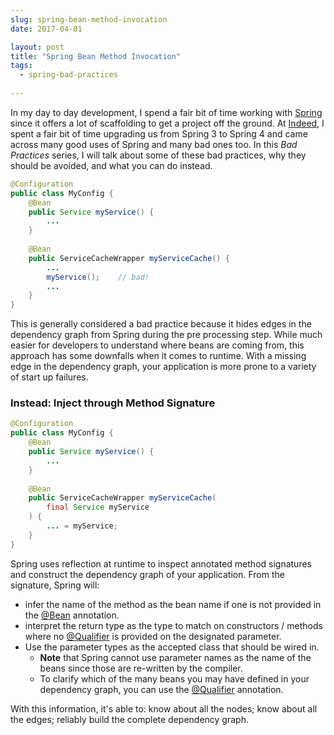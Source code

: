 ```yaml
---
slug: spring-bean-method-invocation
date: 2017-04-01

layout: post
title: "Spring Bean Method Invocation"
tags:
  - spring-bad-practices
  
---
```


In my day to day development, I spend a fair bit of time working with [Spring] since it offers a lot of scaffolding to get a project off the ground.
At [Indeed], I spent a fair bit of time upgrading us from Spring 3 to Spring 4 and came across many good uses of Spring and many bad ones too.
In this _Bad Practices_ series, I will talk about some of these bad practices, why they should be avoided, and what you can do instead.

<!--more-->

```java
@Configuration
public class MyConfig {
    @Bean
    public Service myService() {
        ...
    }
    
    @Bean
    public ServiceCacheWrapper myServiceCache() {
        ...
        myService();    // bad!
        ...
    }
}
```

This is generally considered a bad practice because it hides edges in the dependency graph from Spring during the pre processing step.
While much easier for developers to understand where beans are coming from, this approach has some downfalls when it comes to runtime.
With a missing edge in the dependency graph, your application is more prone to a variety of start up failures.

### Instead: Inject through Method Signature
 
```java
@Configuration
public class MyConfig {
    @Bean
    public Service myService() {
        ...
    }
    
    @Bean
    public ServiceCacheWrapper myServiceCache(
        final Service myService
    ) {
        ... = myService;
    }
}
```

Spring uses reflection at runtime to inspect annotated method signatures and construct the dependency graph of your application.
From the signature, Spring will:

* infer the name of the method as the bean name if one is not provided in the [@Bean] annotation.
* interpret the return type as the type to match on constructors / methods where no [@Qualifier] is provided on the designated parameter.
* Use the parameter types as the accepted class that should be wired in.
  * **Note** that Spring cannot use parameter names as the name of the beans since those are re-written by the compiler.
  * To clarify which of the many beans you may have defined in your dependency graph, you can use the [@Qualifier] annotation.

With this information, it's able to:
know about all the nodes;
know about all the edges;
reliably build the complete dependency graph.

<!--Recently, I came across a talk that spoke of a powerful optimization that will speed up application start up.-->
<!--It can do this by pre-processing the dependency graph and writing it out to an artifact during compilation.-->
<!--This artifact can then be read in at startup and processed without needing to re-scan all the dependant jar files.-->

[Spring]: https://spring.io/
[Indeed]: https://www.indeed.com/
[@Qualifier]: https://docs.spring.io/spring-framework/docs/current/javadoc-api/org/springframework/beans/factory/annotation/Qualifier.html
[@Bean]: http://docs.spring.io/spring-framework/docs/current/javadoc-api/org/springframework/context/annotation/Bean.html
